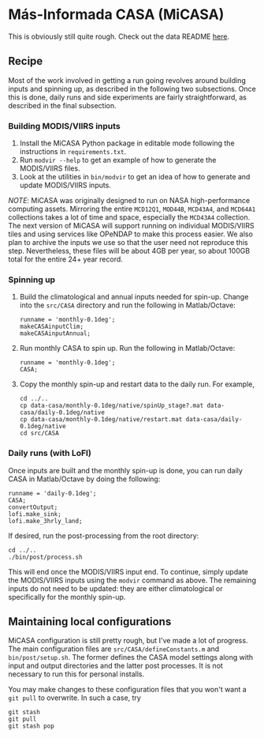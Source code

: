 # Más-Informada CASA (MiCASA)

This is obviously still quite rough. Check out the data README
[here](https://portal.nccs.nasa.gov/datashare/gmao/geos_carb/MiCASA/v1/MiCASA_README.pdf).

## Recipe
Most of the work involved in getting a run going revolves around building inputs and
spinning up, as described in the following two subsections. Once this is done, daily
runs and side experiments are fairly straightforward, as described in the final
subsection.

### Building MODIS/VIIRS inputs
1. Install the MiCASA Python package in editable mode following the instructions in
`requirements.txt`.
2. Run `modvir --help` to get an example of how to generate the MODIS/VIIRS files.
3. Look at the utilities in `bin/modvir` to get an idea of how to generate and update
MODIS/VIIRS inputs.

*NOTE*: MiCASA was originally designed to run on NASA high-performance
computing assets. Mirroring the entire `MCD12Q1`, `MOD44B`, `MCD43A4`, and
`MCD64A1` collections takes a lot of time and space, especially the `MCD43A4`
collection. The next version of MiCASA will support running on individual
MODIS/VIIRS tiles and using services like OPeNDAP to make this process easier.
We also plan to archive the inputs we use so that the user need not reproduce
this step. Nevertheless, these files will be about 4GB per year, so about 100GB
total for the entire 24+ year record.

### Spinning up
1. Build the climatological and annual inputs needed for spin-up. Change into
the `src/CASA` directory and run the following in Matlab/Octave:
    ```
    runname = 'monthly-0.1deg';
    makeCASAinputClim;
    makeCASAinputAnnual;
    ```
2. Run monthly CASA to spin up. Run the following in Matlab/Octave:
    ```
    runname = 'monthly-0.1deg';
    CASA;
    ```
3. Copy the monthly spin-up and restart data to the daily run. For example,
    ```
    cd ../..
    cp data-casa/monthly-0.1deg/native/spinUp_stage?.mat data-casa/daily-0.1deg/native
    cp data-casa/monthly-0.1deg/native/restart.mat data-casa/daily-0.1deg/native
    cd src/CASA
    ```

### Daily runs (with LoFI)
Once inputs are built and the monthly spin-up is done, you can run daily CASA in
Matlab/Octave by doing the following:
```
runname = 'daily-0.1deg';
CASA;
convertOutput;
lofi.make_sink;
lofi.make_3hrly_land;
```
If desired, run the post-processing from the root directory:
```
cd ../..
./bin/post/process.sh
```

This will end once the MODIS/VIIRS input end. To continue, simply update the
MODIS/VIIRS inputs using the `modvir` command as above. The remaining inputs do
not need to be updated: they are either climatological or specifically for the
monthly spin-up.

## Maintaining local configurations
MiCASA configuration is still pretty rough, but I've made a lot of progress.
The main configuration files are `src/CASA/defineConstants.m` and
`bin/post/setup.sh`. The former defines the CASA model settings along with
input and output directories and the latter post processes. It is not necessary
to run this for personal installs.

You may make changes to these configuration files that you won't want a `git
pull` to overwrite. In such a case, try
```
git stash
git pull
git stash pop
```
